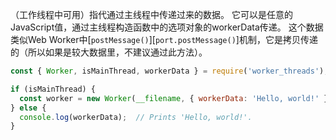 <!-- YAML
added: v10.5.0
-->

（工作线程中可用）指代通过主线程中传递过来的数据。
它可以是任意的JavaScript值，通过主线程构造函数中的选项对象的workerData传递。
这个数据类似Web Worker中[`postMessage()`][`port.postMessage()`]机制，它是拷贝传递的（所以如果是较大数据里，不建议通过此方法）。

```js
const { Worker, isMainThread, workerData } = require('worker_threads');

if (isMainThread) {
  const worker = new Worker(__filename, { workerData: 'Hello, world!' });
} else {
  console.log(workerData);  // Prints 'Hello, world!'.
}
```

